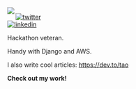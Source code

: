<img align="left" src="https://styles.redditmedia.com/t5_xfnp6/styles/profileIcon_ivn2yjftkyk21.jpg?width=256&height=256&crop=256:256,smart&s=b1f1aaa27c478725a87964e000b8597d648109ad">

[![twitter](https://img.shields.io/badge/-@LloydTao-313131?style=flat-square&labelColor=313131&logo=twitter&logoColor=white&color=313131)](https://twitter.com/LloydTao)  
[![linkedin](https://img.shields.io/badge/-@LloydTao-313131?style=flat-square&labelColor=313131&logo=LinkedIn&logoColor=white&color=313131)](https://www.linkedin.com/in/LloydTao/)

Hackathon veteran. 

Handy with Django and AWS. 

I also write cool articles: https://dev.to/tao

**Check out my work!**

<!-- start readme guestbook SsvfkAhv -->

<!-- end readme guestbook SsvfkAhv -->
